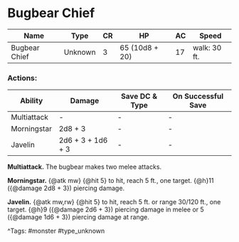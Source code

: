 # Bugbear Chief

| Name | Type | CR | HP | AC | Speed |
|------|------|----|----|----|-------|
| Bugbear Chief | Unknown | 3 | 65 (10d8 + 20) | 17 | walk: 30 ft. |

### Actions:

| Ability | Damage | Save DC & Type | On Successful Save |
|---------|--------|----------------|--------------------|
| Multiattack | - | - | - |
| Morningstar | 2d8 + 3 | - | - |
| Javelin | 2d6 + 3 + 1d6 + 3 | - | - |


**Multiattack.** The bugbear makes two melee attacks.

**Morningstar.** {@atk mw} {@hit 5} to hit, reach 5 ft., one target. {@h}11 ({@damage 2d8 + 3}) piercing damage.

**Javelin.** {@atk mw,rw} {@hit 5} to hit, reach 5 ft. or range 30/120 ft., one target. {@h}9 ({@damage 2d6 + 3}) piercing damage in melee or 5 ({@damage 1d6 + 3}) piercing damage at range.

^Tags: #monster #type_unknown